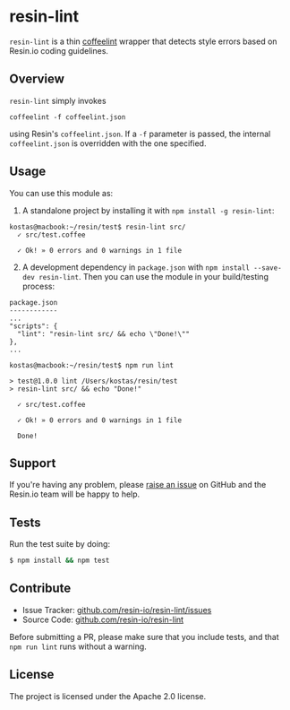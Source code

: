 resin-lint
==========

`resin-lint` is a thin [coffeelint](https://github.com/clutchski/coffeelint) wrapper that
detects style errors based on Resin.io coding guidelines.

Overview
--------

`resin-lint` simply invokes

```
coffeelint -f coffeelint.json
```

using Resin's `coffeelint.json`. If a `-f` parameter is passed, the
internal `coffeelint.json` is overridden with the one specified.

Usage
-----

You can use this module as:

1. A standalone project by installing it with `npm install -g resin-lint`:

  ```
  kostas@macbook:~/resin/test$ resin-lint src/
    ✓ src/test.coffee

    ✓ Ok! » 0 errors and 0 warnings in 1 file
  ```

2. A development dependency in `package.json` with ```npm install --save-dev resin-lint```. Then
  you can use the module in your build/testing process:

  ```
  package.json
  ------------
  ...
  "scripts": {
    "lint": "resin-lint src/ && echo \"Done!\""
  },
  ...

  kostas@macbook:~/resin/test$ npm run lint

  > test@1.0.0 lint /Users/kostas/resin/test
  > resin-lint src/ && echo "Done!"

    ✓ src/test.coffee

    ✓ Ok! » 0 errors and 0 warnings in 1 file

    Done!

  ```

Support
-------

If you're having any problem, please [raise an issue](https://github.com/resin-io/resin-lint/issues/new) on GitHub and the Resin.io team will be happy to help.

Tests
-----

Run the test suite by doing:

```sh
$ npm install && npm test
```

Contribute
----------

- Issue Tracker: [github.com/resin-io/resin-lint/issues](https://github.com/resin-io/resin-lint/issues)
- Source Code: [github.com/resin-io/resin-lint](https://github.com/resin-io/resin-lint)

Before submitting a PR, please make sure that you include tests, and that `npm run lint` runs without a warning.

License
-------

The project is licensed under the Apache 2.0 license.

